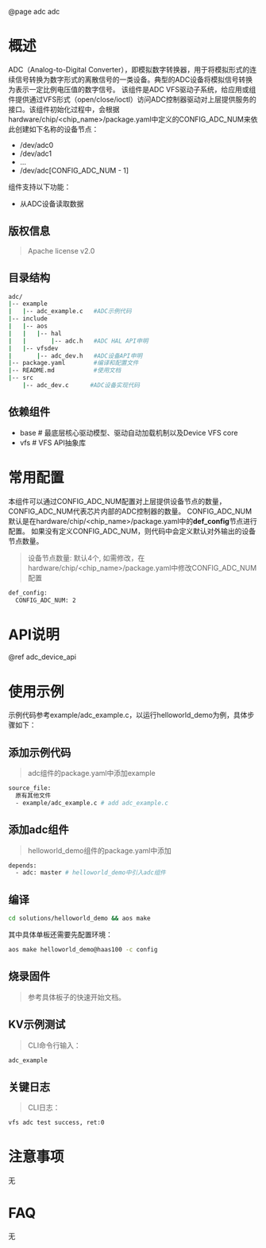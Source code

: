 @page adc adc

# 概述
ADC（Analog-to-Digital Converter），即模拟数字转换器，用于将模拟形式的连续信号转换为数字形式的离散信号的一类设备。典型的ADC设备将模拟信号转换为表示一定比例电压值的数字信号。
该组件是ADC VFS驱动子系统，给应用或组件提供通过VFS形式（open/close/ioctl）访问ADC控制器驱动对上层提供服务的接口。该组件初始化过程中，会根据hardware/chip/<chip_name>/package.yaml中定义的CONFIG_ADC_NUM来依此创建如下名称的设备节点：
* /dev/adc0
* /dev/adc1
* ...
* /dev/adc[CONFIG_ADC_NUM - 1]

组件支持以下功能：
- 从ADC设备读取数据

## 版权信息
> Apache license v2.0

## 目录结构
```sh
adc/
|-- example
|   |-- adc_example.c   #ADC示例代码
|-- include
|   |-- aos
|   |   |-- hal
|   |       |-- adc.h   #ADC HAL API申明
|   |-- vfsdev
|       |-- adc_dev.h   #ADC设备API申明
|-- package.yaml        #编译和配置文件
|-- README.md           #使用文档
|-- src
    |-- adc_dev.c      #ADC设备实现代码
```

## 依赖组件
* base     # 最底层核心驱动模型、驱动自动加载机制以及Device VFS core
* vfs      # VFS API抽象库

# 常用配置
本组件可以通过CONFIG_ADC_NUM配置对上层提供设备节点的数量，CONFIG_ADC_NUM代表芯片内部的ADC控制器的数量。
CONFIG_ADC_NUM默认是在hardware/chip/<chip_name>/package.yaml中的**def_config**节点进行配置。
如果没有定义CONFIG_ADC_NUM，则代码中会定义默认对外输出的设备节点数量。
> 设备节点数量: 默认4个, 如需修改，在hardware/chip/<chip_name>/package.yaml中修改CONFIG_ADC_NUM配置
```sh
def_config:
  CONFIG_ADC_NUM: 2
```

# API说明
@ref adc_device_api

# 使用示例
示例代码参考example/adc_example.c，以运行helloworld_demo为例，具体步骤如下：

## 添加示例代码
> adc组件的package.yaml中添加example
```sh
source_file:
  原有其他文件
  - example/adc_example.c # add adc_example.c
```

## 添加adc组件
> helloworld_demo组件的package.yaml中添加
```sh
depends:
  - adc: master # helloworld_demo中引入adc组件
```

## 编译
```sh
cd solutions/helloworld_demo && aos make
```
其中具体单板还需要先配置环境：
```sh
aos make helloworld_demo@haas100 -c config
```

## 烧录固件
> 参考具体板子的快速开始文档。

## KV示例测试
> CLI命令行输入：
```sh
adc_example
```

## 关键日志
> CLI日志：
```sh
vfs adc test success, ret:0
```

# 注意事项
无

# FAQ
无
